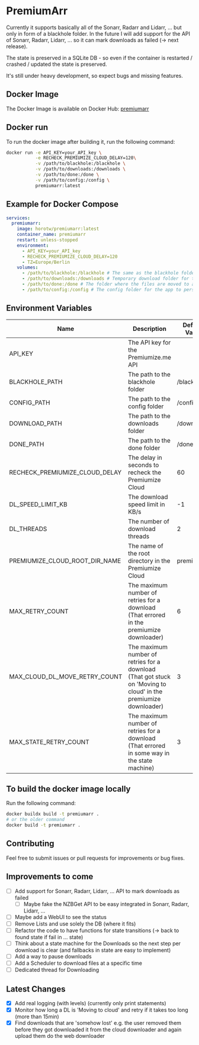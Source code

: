 # PremiumArr

Currently it supports basically all of the Sonarr, Radarr and Lidarr, ... but only in form of a blackhole folder.
In the future I will add support for the API of Sonarr, Radarr, Lidarr, ... so it can mark downloads as failed (-> next release).

The state is preserved in a SQLite DB - so even if the container is restarted / crashed / updated the state is preserved.



It's still under heavy development, so expect bugs and missing features.


## Docker Image

The Docker Image is available on Docker Hub: [premiumarr](https://hub.docker.com/r/horotw/premiumarr)

## Docker run

To run the docker image after building it, run the following command:
```bash
docker run -e API_KEY=your_API_key \
           -e RECHECK_PREMIUMIZE_CLOUD_DELAY=120\
           -v /path/to/blackhole:/blackhole \
           -v /path/to/downloads:/downloads \
           -v /path/to/done:/done \
           -v /path/to/config:/config \
           premiumarr:latest
```

## Example for Docker Compose

```yaml
services:
  premiumarr:
    image: horotw/premiumarr:latest
    container_name: premiumarr
    restart: unless-stopped
    environment:
      - API_KEY=your_API_key
      - RECHECK_PREMIUMIZE_CLOUD_DELAY=120
      - TZ=Europe/Berlin
    volumes:
      - /path/to/blackhole:/blackhole # The same as the blackhole folder you use in e.g. sonarr
      - /path/to/downloads:/downloads # Temporary download folder for the files while downloading
      - /path/to/done:/done # The folder where the files are moved to after downloading (e.g. the same as the one in sonarr)
      - /path/to/config:/config # The config folder for the app to persist the state
```


## Environment Variables

| Name                           | Description                                                                                                     | Default Value | Required |
| ------------------------------ | --------------------------------------------------------------------------------------------------------------- | ------------- | -------- |
| API_KEY                        | The API key for the Premiumize.me API                                                                           |               | Yes      |
| BLACKHOLE_PATH                 | The path to the blackhole folder                                                                                | /blackhole    | No       |
| CONFIG_PATH                    | The path to the config folder                                                                                   | /config       | No       |
| DOWNLOAD_PATH                  | The path to the downloads folder                                                                                | /downloads    | No       |
| DONE_PATH                      | The path to the done folder                                                                                     | /done         | No       |
| RECHECK_PREMIUMIZE_CLOUD_DELAY | The delay in seconds to recheck the Premiumize Cloud                                                            | 60            | No       |
| DL_SPEED_LIMIT_KB              | The download speed limit in KB/s                                                                                | -1            | No       |
| DL_THREADS                     | The number of download threads                                                                                  | 2             | No       |
| PREMIUMIZE_CLOUD_ROOT_DIR_NAME | The name of the root directory in the Premiumize Cloud                                                          | premiumarr    | No       |
| MAX_RETRY_COUNT                | The maximum number of retries for a download (That errored in the premiumize downloader)                        | 6             | No       |
| MAX_CLOUD_DL_MOVE_RETRY_COUNT  | The maximum number of retries for a download (That got stuck on 'Moving to cloud' in the premiumize downloader) | 3             | No       |
| MAX_STATE_RETRY_COUNT          | The maximum number of retries for a download (That errored in some way in the state machine)                    | 3             | No       |

## To build the docker image locally

Run the following command:
```bash
docker buildx build -t premiumarr .
# or the older command
docker build -t premiumarr .
```


## Contributing

Feel free to submit issues or pull requests for improvements or bug fixes.

## Improvements to come
- [ ] Add support for Sonarr, Radarr, Lidarr, ... API to mark downloads as failed
  - [ ] Maybe fake the NZBGet API to be easy integrated in Sonarr, Radarr, Lidarr, ...
- [ ] Maybe add a WebUI to see the status
- [ ] Remove Lists and use solely the DB (where it fits)
- [ ] Refactor the code to have functions for state transitions (-> back to found state if fail in ... state)
- [ ] Think about a state machine for the Downloads so the next step per download is clear (and fallbacks in state are easy to implement)
- [ ] Add a way to pause downloads
- [ ] Add a Scheduler to download files at a specific time
- [ ] Dedicated thread for Downloading

## Latest Changes
- [X] Add real logging (with levels) (currently only print statements)
- [X] Monitor how long a DL is 'Moving to cloud' and retry if it takes too long (more than 15min)
- [X] Find downloads that are 'somehow lost' e.g. the user removed them before they got downloaded it from the cloud downloader and again upload them do the web downloader